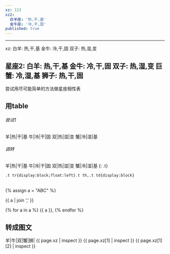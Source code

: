 ```yaml
---
xz: 123
xz2:
  白羊座: '热,干,基'
  金牛座: '冷,干,固'
published: true
---
```

---
xz:
  白羊: 热,干,基
  金牛: 冷,干,固
  双子: 热,湿,变
  
星座2:
  白羊: 热,干,基
  金牛: 冷,干,固
  双子: 热,湿,变
  巨蟹: 冷,湿,基
  狮子: 热,干,固
---
尝试用尽可能简单的方法做星座相性表

## 用table
###### 尝试1

羊|热|干|基
牛|冷|干|固
双|热|湿|变
蟹|冷|湿|基

###### 调转

羊|热|干|基
牛|冷|干|固
双|热|湿|变
蟹|冷|湿|基
{: .t}

<style>
.t tr{display:block;float:left}.t th,.t td{display:block}
</style>

`.t tr{display:block;float:left}.t th,.t td{display:block}`

######

{% assign a = "ABC" %}

{{ a | join ',' }}

{% for a in a %}
{{ a }},
{% endfor %}

## 转成图文
羊|牛|双|蟹|狮|
{{ page.xz | inspect }}
{{ page.xz[1] | inspect }}
{{ page.xz[1][2] | inspect }}
